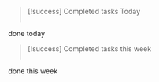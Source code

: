 
>[!success] Completed tasks  Today
>```tasks
done today




>[!success] Completed tasks this week
>```tasks
done this week
 



